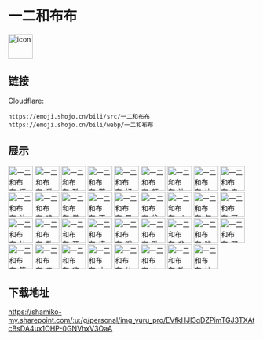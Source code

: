 # 一二和布布
<img src="https://emoji.shojo.cn/bili/src/一二和布布/icon.png" width="50" height="50" alt="icon">

## 链接
Cloudflare:
```
https://emoji.shojo.cn/bili/src/一二和布布
https://emoji.shojo.cn/bili/webp/一二和布布
```
## 展示
<img src="https://emoji.shojo.cn/bili/src/一二和布布/一二和布布-还挺牛.png" width="50" height="50" alt="一二和布布-还挺牛">
<img src="https://emoji.shojo.cn/bili/src/一二和布布/一二和布布-爱你哦.png" width="50" height="50" alt="一二和布布-爱你哦">
<img src="https://emoji.shojo.cn/bili/src/一二和布布/一二和布布-酷.png" width="50" height="50" alt="一二和布布-酷">
<img src="https://emoji.shojo.cn/bili/src/一二和布布/一二和布布-警告.png" width="50" height="50" alt="一二和布布-警告">
<img src="https://emoji.shojo.cn/bili/src/一二和布布/一二和布布-好哒.png" width="50" height="50" alt="一二和布布-好哒">
<img src="https://emoji.shojo.cn/bili/src/一二和布布/一二和布布-额.png" width="50" height="50" alt="一二和布布-额">
<img src="https://emoji.shojo.cn/bili/src/一二和布布/一二和布布-达咩.png" width="50" height="50" alt="一二和布布-达咩">
<img src="https://emoji.shojo.cn/bili/src/一二和布布/一二和布布-比心.png" width="50" height="50" alt="一二和布布-比心">
<img src="https://emoji.shojo.cn/bili/src/一二和布布/一二和布布-走了.png" width="50" height="50" alt="一二和布布-走了">
<img src="https://emoji.shojo.cn/bili/src/一二和布布/一二和布布-让我看看.png" width="50" height="50" alt="一二和布布-让我看看">
<img src="https://emoji.shojo.cn/bili/src/一二和布布/一二和布布-哇哦.png" width="50" height="50" alt="一二和布布-哇哦">
<img src="https://emoji.shojo.cn/bili/src/一二和布布/一二和布布-拳头.png" width="50" height="50" alt="一二和布布-拳头">
<img src="https://emoji.shojo.cn/bili/src/一二和布布/一二和布布-不想理你.png" width="50" height="50" alt="一二和布布-不想理你">
<img src="https://emoji.shojo.cn/bili/src/一二和布布/一二和布布-晕.png" width="50" height="50" alt="一二和布布-晕">
<img src="https://emoji.shojo.cn/bili/src/一二和布布/一二和布布-偷看.png" width="50" height="50" alt="一二和布布-偷看">
<img src="https://emoji.shojo.cn/bili/src/一二和布布/一二和布布-ok.png" width="50" height="50" alt="一二和布布-ok">
<img src="https://emoji.shojo.cn/bili/src/一二和布布/一二和布布-勾引.png" width="50" height="50" alt="一二和布布-勾引">
<img src="https://emoji.shojo.cn/bili/src/一二和布布/一二和布布-可爱.png" width="50" height="50" alt="一二和布布-可爱">
<img src="https://emoji.shojo.cn/bili/src/一二和布布/一二和布布-拉手手.png" width="50" height="50" alt="一二和布布-拉手手">
<img src="https://emoji.shojo.cn/bili/src/一二和布布/一二和布布-敬礼.png" width="50" height="50" alt="一二和布布-敬礼">
<img src="https://emoji.shojo.cn/bili/src/一二和布布/一二和布布-开心.png" width="50" height="50" alt="一二和布布-开心">
<img src="https://emoji.shojo.cn/bili/src/一二和布布/一二和布布-摸头.png" width="50" height="50" alt="一二和布布-摸头">
<img src="https://emoji.shojo.cn/bili/src/一二和布布/一二和布布-哦.png" width="50" height="50" alt="一二和布布-哦">
<img src="https://emoji.shojo.cn/bili/src/一二和布布/一二和布布-贴贴.png" width="50" height="50" alt="一二和布布-贴贴">
<img src="https://emoji.shojo.cn/bili/src/一二和布布/一二和布布-悲伤.png" width="50" height="50" alt="一二和布布-悲伤">
<img src="https://emoji.shojo.cn/bili/src/一二和布布/一二和布布-脑阔疼.png" width="50" height="50" alt="一二和布布-脑阔疼">
<img src="https://emoji.shojo.cn/bili/src/一二和布布/一二和布布-耶.png" width="50" height="50" alt="一二和布布-耶">
<img src="https://emoji.shojo.cn/bili/src/一二和布布/一二和布布-等你.png" width="50" height="50" alt="一二和布布-等你">
<img src="https://emoji.shojo.cn/bili/src/一二和布布/一二和布布-卖萌.png" width="50" height="50" alt="一二和布布-卖萌">
<img src="https://emoji.shojo.cn/bili/src/一二和布布/一二和布布-嗨起来.png" width="50" height="50" alt="一二和布布-嗨起来">
<img src="https://emoji.shojo.cn/bili/src/一二和布布/一二和布布-大佬坐姿.png" width="50" height="50" alt="一二和布布-大佬坐姿">
<img src="https://emoji.shojo.cn/bili/src/一二和布布/一二和布布-站岗.png" width="50" height="50" alt="一二和布布-站岗">
<img src="https://emoji.shojo.cn/bili/src/一二和布布/一二和布布-大冤种.png" width="50" height="50" alt="一二和布布-大冤种">
<img src="https://emoji.shojo.cn/bili/src/一二和布布/一二和布布-欺负布布.png" width="50" height="50" alt="一二和布布-欺负布布">
<img src="https://emoji.shojo.cn/bili/src/一二和布布/一二和布布-抽我.png" width="50" height="50" alt="一二和布布-抽我">

## 下载地址

https://shamiko-my.sharepoint.com/:u:/g/personal/img_yuru_pro/EVfkHJI3qDZPimTGJ3TXAtcBsDA4ux1OHP-0GNVhxV3OaA